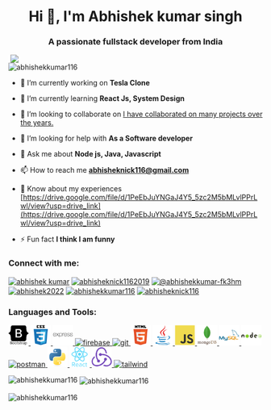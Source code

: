 <h1 align="center">Hi 👋, I'm Abhishek kumar singh</h1>
<h3 align="center">A passionate fullstack developer from India</h3>

<img width="500px"  align="right" src="https://github.com/abhishekkumar116/abhishekkumar116/assets/85789198/a88fba1f-6166-40c4-8da6-e10018df10b9">


<p align="left"> <img src="https://komarev.com/ghpvc/?username=abhishekkumar116&label=Profile%20views&color=0e75b6&style=flat" alt="abhishekkumar116" /> </p>

- 🔭 I’m currently working on **Tesla Clone**

- 🌱 I’m currently learning **React Js, System Design**

- 👯 I’m looking to collaborate on [I have collaborated on many projects over the years.](https://github.com/abhishekkumar116?tab=repositories)

- 🤝 I’m looking for help with **As a Software developer**

- 💬 Ask me about **Node js, Java, Javascript**

- 📫 How to reach me **abhisheknick116@gmail.com**

- 📄 Know about my experiences [https://drive.google.com/file/d/1PeEbJuYNGaJ4Y5_5zc2M5bMLvlPPrLwl/view?usp=drive_link](https://drive.google.com/file/d/1PeEbJuYNGaJ4Y5_5zc2M5bMLvlPPrLwl/view?usp=drive_link)

- ⚡ Fun fact **I think I am funny**

<h3 align="left">Connect with me:</h3>
<p align="left">
<a href="" target="blank"><img align="center" src="https://raw.githubusercontent.com/rahuldkjain/github-profile-readme-generator/master/src/images/icons/Social/linked-in-alt.svg" alt="abhishek kumar" height="30" width="40" /></a>
<a href="https://instagram.com/abhisheknick1162019" target="blank"><img align="center" src="https://raw.githubusercontent.com/rahuldkjain/github-profile-readme-generator/master/src/images/icons/Social/instagram.svg" alt="abhisheknick1162019" height="30" width="40" /></a>
<a href="https://www.youtube.com/c/@abhishekkumar-fk3hm" target="blank"><img align="center" src="https://raw.githubusercontent.com/rahuldkjain/github-profile-readme-generator/master/src/images/icons/Social/youtube.svg" alt="@abhishekkumar-fk3hm" height="30" width="40" /></a>
<a href="https://www.codechef.com/users/abhishek2022" target="blank"><img align="center" src="https://cdn.jsdelivr.net/npm/simple-icons@3.1.0/icons/codechef.svg" alt="abhishek2022" height="30" width="40" /></a>
<a href="https://www.leetcode.com/abhishekkumar116" target="blank"><img align="center" src="https://raw.githubusercontent.com/rahuldkjain/github-profile-readme-generator/master/src/images/icons/Social/leet-code.svg" alt="abhishekkumar116" height="30" width="40" /></a>
<a href="https://auth.geeksforgeeks.org/user/abhisheknick116" target="blank"><img align="center" src="https://raw.githubusercontent.com/rahuldkjain/github-profile-readme-generator/master/src/images/icons/Social/geeks-for-geeks.svg" alt="abhisheknick116" height="30" width="40" /></a>
</p>

<h3 align="left">Languages and Tools:</h3>
<p align="left"> <a href="https://getbootstrap.com" target="_blank" rel="noreferrer"> <img src="https://raw.githubusercontent.com/devicons/devicon/master/icons/bootstrap/bootstrap-plain-wordmark.svg" alt="bootstrap" width="40" height="40"/> </a> <a href="https://www.w3schools.com/css/" target="_blank" rel="noreferrer"> <img src="https://raw.githubusercontent.com/devicons/devicon/master/icons/css3/css3-original-wordmark.svg" alt="css3" width="40" height="40"/> </a> <a href="https://expressjs.com" target="_blank" rel="noreferrer"> <img src="https://raw.githubusercontent.com/devicons/devicon/master/icons/express/express-original-wordmark.svg" alt="express" width="40" height="40"/> </a> <a href="https://firebase.google.com/" target="_blank" rel="noreferrer"> <img src="https://www.vectorlogo.zone/logos/firebase/firebase-icon.svg" alt="firebase" width="40" height="40"/> </a> <a href="https://git-scm.com/" target="_blank" rel="noreferrer"> <img src="https://www.vectorlogo.zone/logos/git-scm/git-scm-icon.svg" alt="git" width="40" height="40"/> </a> <a href="https://www.w3.org/html/" target="_blank" rel="noreferrer"> <img src="https://raw.githubusercontent.com/devicons/devicon/master/icons/html5/html5-original-wordmark.svg" alt="html5" width="40" height="40"/> </a> <a href="https://www.java.com" target="_blank" rel="noreferrer"> <img src="https://raw.githubusercontent.com/devicons/devicon/master/icons/java/java-original.svg" alt="java" width="40" height="40"/> </a> <a href="https://developer.mozilla.org/en-US/docs/Web/JavaScript" target="_blank" rel="noreferrer"> <img src="https://raw.githubusercontent.com/devicons/devicon/master/icons/javascript/javascript-original.svg" alt="javascript" width="40" height="40"/> </a> <a href="https://www.mongodb.com/" target="_blank" rel="noreferrer"> <img src="https://raw.githubusercontent.com/devicons/devicon/master/icons/mongodb/mongodb-original-wordmark.svg" alt="mongodb" width="40" height="40"/> </a> <a href="https://www.mysql.com/" target="_blank" rel="noreferrer"> <img src="https://raw.githubusercontent.com/devicons/devicon/master/icons/mysql/mysql-original-wordmark.svg" alt="mysql" width="40" height="40"/> </a> <a href="https://nodejs.org" target="_blank" rel="noreferrer"> <img src="https://raw.githubusercontent.com/devicons/devicon/master/icons/nodejs/nodejs-original-wordmark.svg" alt="nodejs" width="40" height="40"/> </a> <a href="https://postman.com" target="_blank" rel="noreferrer"> <img src="https://www.vectorlogo.zone/logos/getpostman/getpostman-icon.svg" alt="postman" width="40" height="40"/> </a> <a href="https://www.python.org" target="_blank" rel="noreferrer"> <img src="https://raw.githubusercontent.com/devicons/devicon/master/icons/python/python-original.svg" alt="python" width="40" height="40"/> </a> <a href="https://reactjs.org/" target="_blank" rel="noreferrer"> <img src="https://raw.githubusercontent.com/devicons/devicon/master/icons/react/react-original-wordmark.svg" alt="react" width="40" height="40"/> </a> <a href="https://redux.js.org" target="_blank" rel="noreferrer"> <img src="https://raw.githubusercontent.com/devicons/devicon/master/icons/redux/redux-original.svg" alt="redux" width="40" height="40"/> </a> <a href="https://tailwindcss.com/" target="_blank" rel="noreferrer"> <img src="https://www.vectorlogo.zone/logos/tailwindcss/tailwindcss-icon.svg" alt="tailwind" width="40" height="40"/> </a> </p>

<p><img align="left" src="https://github-readme-stats.vercel.app/api/top-langs?username=abhishekkumar116&show_icons=true&locale=en&layout=compact" alt="abhishekkumar116" /></p>

<p>&nbsp;<img align="center" src="https://github-readme-stats.vercel.app/api?username=abhishekkumar116&show_icons=true&locale=en" alt="abhishekkumar116" /></p>

<p><img align="center" src="https://github-readme-streak-stats.herokuapp.com/?user=abhishekkumar116&" alt="abhishekkumar116" /></p>
